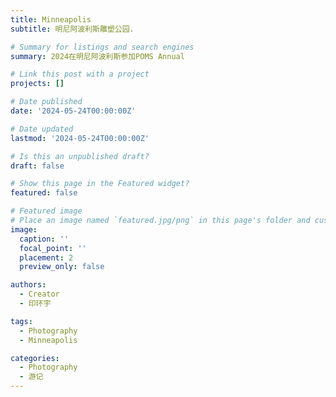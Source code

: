 ```yaml
---
title: Minneapolis
subtitle: 明尼阿波利斯雕塑公园.

# Summary for listings and search engines
summary: 2024在明尼阿波利斯参加POMS Annual

# Link this post with a project
projects: []

# Date published
date: '2024-05-24T00:00:00Z'

# Date updated
lastmod: '2024-05-24T00:00:00Z'

# Is this an unpublished draft?
draft: false

# Show this page in the Featured widget?
featured: false

# Featured image
# Place an image named `featured.jpg/png` in this page's folder and customize its options here.
image:
  caption: ''
  focal_point: ''
  placement: 2
  preview_only: false

authors:
  - Creator
  - 印环宇

tags:
  - Photography
  - Minneapolis

categories:
  - Photography
  - 游记
---
```

